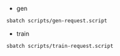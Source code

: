 - gen
```bash
sbatch scripts/gen-request.script
```

- train
```bash
sbatch scripts/train-request.script
```